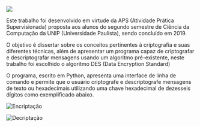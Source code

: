 ![](C:\Users\Andreick\Documents\UNIP\2Sem\APS\Imgs\menu.png)

Este trabalho foi desenvolvido em virtude da APS (Atividade Prática Supervisionada) proposta aos alunos do segundo semestre de Ciência da Computação da UNIP (Universidade Paulista), sendo concluído em 2019.

O objetivo é dissertar sobre os conceitos pertinentes à criptografia e suas diferentes técnicas, além de apresentar um programa capaz de criptografar e descriptografar mensagens usando um algoritmo pré-existente, neste trabalho foi escolhido o algoritmo DES (Data Encryption Standard)

O programa, escrito em Python, apresenta uma interface de linha de comando e permite que o usuário criptografe e descriptografe mensagens de texto ou hexadecimais utilizando uma chave hexadecimal de dezesseis dígitos como exemplificado abaixo.

![](C:\Users\Andreick\Documents\UNIP\2Sem\APS\Imgs\encriptacao.png "Encriptação")

![](C:\Users\Andreick\Documents\UNIP\2Sem\APS\Imgs\decriptacao.png "Decriptação")

